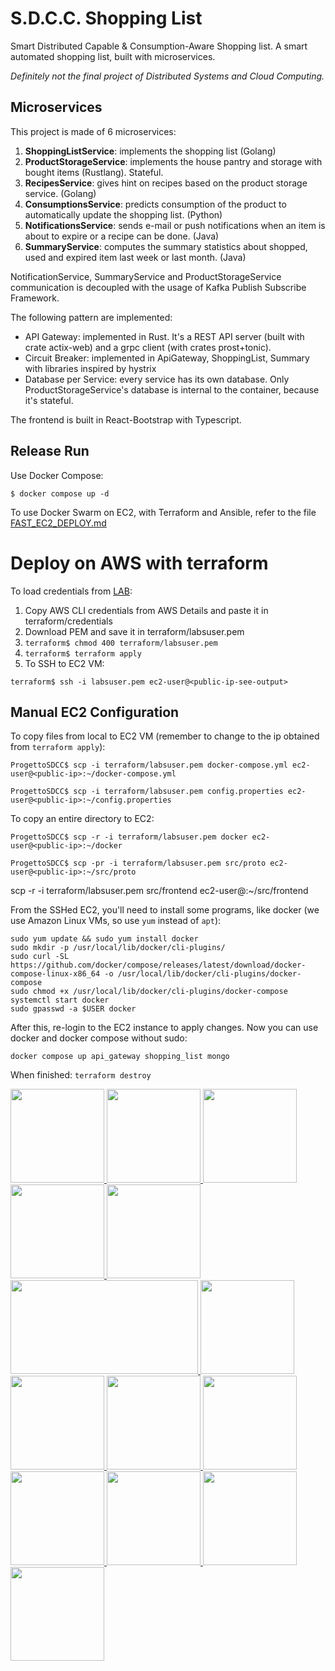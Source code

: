 # S.D.C.C. Shopping List 
Smart Distributed Capable & Consumption-Aware Shopping list. 
A smart automated shopping list, built with microservices.

_Definitely not the final project of Distributed Systems and Cloud Computing._
## Microservices
This project is made of 6 microservices:

1. **ShoppingListService**: implements the shopping list (Golang)
2. **ProductStorageService**: implements the house pantry and storage with bought items (Rustlang). Stateful.
3. **RecipesService**: gives hint on recipes based on the product storage service. (Golang)
4. **ConsumptionsService**: predicts consumption of the product to automatically update the shopping list. (Python)
5. **NotificationsService**: sends e-mail or push notifications when an item is about to expire or a recipe can be done. (Java)
6. **SummaryService**: computes the summary statistics about shopped, used and expired item last week or last month. (Java)

NotificationService, SummaryService and ProductStorageService communication is decoupled with the usage of Kafka Publish Subscribe Framework.

The following pattern are implemented:

- API Gateway: implemented in Rust. It's a REST API server (built with crate actix-web) and a grpc client (with crates prost+tonic). 
- Circuit Breaker: implemented in ApiGateway, ShoppingList, Summary with libraries inspired by hystrix
- Database per Service: every service has its own database. Only ProductStorageService's database is internal to the container, because it's stateful.

The frontend is built in React-Bootstrap with Typescript.
## Release Run

Use Docker Compose:

```console
$ docker compose up -d
```
To use Docker Swarm on EC2, with Terraform and Ansible, refer to the file [FAST_EC2_DEPLOY.md](FAST_EC2_DEPLOY.md)

# Deploy on AWS with terraform
To load credentials from [LAB](https://www.awsacademy.com/LMS_Login):
1) Copy AWS CLI credentials from AWS Details and paste it in terraform/credentials
2) Download PEM and save it in terraform/labsuser.pem
3) `terraform$ chmod 400 terraform/labsuser.pem`
4) `terraform$ terraform apply`
5) To SSH to EC2 VM:

`terraform$ ssh -i labsuser.pem ec2-user@<public-ip-see-output>`

## Manual EC2 Configuration
To copy files from local to EC2 VM (remember to change <public-ip> to the ip obtained from `terraform apply`):

`ProgettoSDCC$ scp -i terraform/labsuser.pem docker-compose.yml ec2-user@<public-ip>:~/docker-compose.yml`

`ProgettoSDCC$ scp -i terraform/labsuser.pem config.properties ec2-user@<public-ip>:~/config.properties`

To copy an entire directory to EC2:

`ProgettoSDCC$ scp -r -i terraform/labsuser.pem docker ec2-user@<public-ip>:~/docker`

`ProgettoSDCC$ scp -pr -i terraform/labsuser.pem src/proto ec2-user@<public-ip>:~/src/proto`

scp -r -i terraform/labsuser.pem src/frontend ec2-user@<public-ip>:~/src/frontend

From the SSHed EC2, you'll need to install some programs, like docker (we use Amazon Linux VMs, so use `yum` instead of `apt`):

```console
sudo yum update && sudo yum install docker
sudo mkdir -p /usr/local/lib/docker/cli-plugins/
sudo curl -SL https://github.com/docker/compose/releases/latest/download/docker-compose-linux-x86_64 -o /usr/local/lib/docker/cli-plugins/docker-compose
sudo chmod +x /usr/local/lib/docker/cli-plugins/docker-compose
systemctl start docker
sudo gpasswd -a $USER docker
```

After this, re-login to the EC2 instance to apply changes. Now you can use docker and docker compose without sudo:

`docker compose up api_gateway shopping_list mongo`

When finished:
`terraform destroy`


<a href="https://www.rust-lang.org/it">
<img src="https://www.rust-lang.org/static/images/rust-logo-blk.svg" width="150" height="150">
</a>
<a href="https://www.java.com/it/">
<img src="https://img.icons8.com/color/2x/java-coffee-cup-logo.png" width="150" height="150">
</a>
<a href="https://go.dev/">
<img src="https://img.icons8.com/color/2x/golang.png" width="150" height="150">
</a>
<a href="https://www.python.org/">
<img src="https://img.icons8.com/color/2x/python.png" width="150" height="150">
</a>
<a href="https://www.typescriptlang.org/">
<img src="https://img.icons8.com/color/2x/typescript.png" width="150" height="150">
</a>
<a href="https://www.sqlite.org/index.html">
<img src="https://www.sqlite.org/images/sqlite370_banner.gif" width="300" height="150">
</a>
<a href="https://www.mongodb.com/">
<img src="https://webimages.mongodb.com/_com_assets/cms/kuyjf3vea2hg34taa-horizontal_default_slate_blue.svg?auto=format%252Ccompress" width="150" height="150">
</a>
<a href="https://www.influxdata.com/">
<img src="https://img.icons8.com/flat-round/2x/influxdb.png" width="150" height="150">
</a>
<a href="https://cassandra.apache.org/_/index.html">
<img src="https://www.vectorlogo.zone/logos/apache_cassandra/apache_cassandra-icon.svg" width="150" height="150">
</a>
<a href="https://kafka.apache.org/24/documentation.html">
<img src="https://iconape.com/wp-content/files/vq/370992/svg/370992.svg" width="150" height="150">
</a>
<a href="https://redis.io">
<img src="https://static.cdnlogo.com/logos/r/31/redis.svg" width="150" height="150">
</a>
<a href="https://it.reactjs.org/">
<img src="https://d33wubrfki0l68.cloudfront.net/554c3b0e09cf167f0281fda839a5433f2040b349/ecfc9/img/header_logo.svg" width="150" height="150">
</a>
<a href="https://www.terraform.io/">
<img src="https://camo.githubusercontent.com/1a4ed08978379480a9b1ca95d7f4cc8eb80b45ad47c056a7cfb5c597e9315ae5/68747470733a2f2f7777772e6461746f636d732d6173736574732e636f6d2f323838352f313632393934313234322d6c6f676f2d7465727261666f726d2d6d61696e2e737667" width="150" height="150">
</a>
<a href="https://www.ansible.com/">
<img src="https://upload.wikimedia.org/wikipedia/commons/thumb/2/24/Ansible_logo.svg/1664px-Ansible_logo.svg.png" width="150" height="150">
</a>



